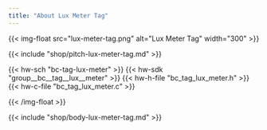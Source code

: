 ```yaml
---
title: "About Lux Meter Tag"
---
```


{{< img-float src="lux-meter-tag.png" alt="Lux Meter Tag" width="300" >}}

{{< include "shop/pitch-lux-meter-tag.md" >}}

{{< hw-sch "bc-tag-lux-meter" >}}
{{< hw-sdk "group__bc__tag__lux__meter" >}}
{{< hw-h-file "bc_tag_lux_meter.h" >}}
{{< hw-c-file "bc_tag_lux_meter.c" >}}

{{< /img-float >}}

{{< include "shop/body-lux-meter-tag.md" >}}

